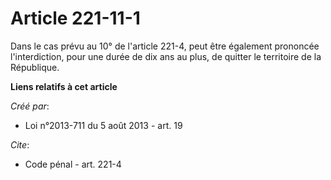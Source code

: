 # Article 221-11-1

Dans le cas prévu au 10° de l'article 221-4, peut être également prononcée l'interdiction, pour une durée de dix ans au plus,
de quitter le territoire de la République.

**Liens relatifs à cet article**

_Créé par_:

  - Loi n°2013-711 du 5 août 2013 - art. 19

_Cite_:

  - Code pénal - art. 221-4
